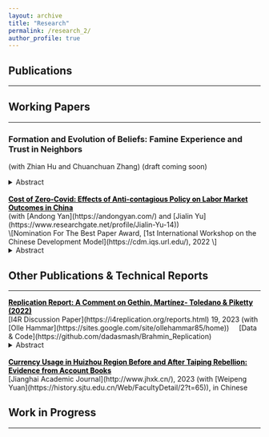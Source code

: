 ```yaml
---
layout: archive
title: "Research"
permalink: /research_2/
author_profile: true
---
```


## Publications

----------------------------------------------------------------


## Working Papers

----------------------------------------------------------------
<!-- ### _**Formation and Evolution of Beliefs: Famine Experience and Trust in Neighbors**_ <br> -->
<!-- <span style="font-size:15px"> (with Zhian Hu and Chuanchuan Zhang) (draft coming soon)</span> -->
### **Formation and Evolution of Beliefs: Famine Experience and Trust in Neighbors** <br>
(with Zhian Hu and Chuanchuan Zhang) (draft coming soon)
<details>
<summary>Abstract</summary>
<br>
This paper examines how a traumatic experience across differential cultural configurations,
can shed light on norms of risk sharing and community cultural persistence, in the context
of Great Chinese Famine (1959-1961). We use cross mortality-clan-cohort variations and a
difference-in-difference-in-differences method to study the evolution of clan culture values in
the wake of the Famine. Our fnding documents that the famine exposed cohort that live
in a stronger clan county report higher level of trust in their clan members, relative to the
people who didn't perceive a sever famine. Our fnding are robust to a set of placebo tests
and robustness check. The results remain stable for dynamic effects models. This paper
contributes to literature on the effects on traumatic experience by focusing on a particular
aspect, i.e., the formation and evolution of personal belief.
</details>

<br>
<!-- ### _**[Cost of Zero-Covid: Effects of Anti-contagious Policy on Labor Market Outcomes in China](https://papers.ssrn.com/sol3/papers.cfm?abstract_id=4037688)**_   -->
<a href="https://papers.ssrn.com/sol3/papers.cfm?abstract_id=4037688" target="_blank" rel="noopener noreferrer" style="color: black; font-weight:bold; text-decoration: underline;">
  Cost of Zero-Covid: Effects of Anti-contagious Policy on Labor Market Outcomes in China</a> <br>
(with [Andong Yan](https://andongyan.com/) and [Jialin Yu](https://www.researchgate.net/profile/Jialin-Yu-14)) <br>
\[Nomination For The Best Paper Award, [1st International Workshop on the Chinese Development Model](https://cdm.iqs.url.edu/), 2022 \]
<details>
<summary>Abstract</summary>
<br>
We study the effect of China’s anti-contagious policy on labor market outcomes in 2020.
By exploiting variation in the duration of the zero-Covid policy in China, which is triggered by
the outbreak of new cases of COVID-19 in a 14-day observation window, we find that a 10%
increase (3.7 days in average) in the duration of the zero-Covid policy caused the probability of
unemployment to increase by around 0.1. Unlike most large economies that suffered a serious
health shock from the COVID-19 pandemic, China effectively contained the scale and the
spread of the initial outbreak in 2020. This provides a special empirical setting to examine
the policy effect of anti-contagious policies, and we show that the disruption on the labor
market majorly comes from the zero-Covid containment measures, while health shocks are
trivial on the labor market outcomes. Moreover, the zero-Covid policy decreases the labor
income and hours worked for employed individuals, and the policy effect is heterogeneous
across demographic groups. We also examined the policy effect during different phases of
the pandemic, and the results imply that the stringent clearance during the first stage of
the pandemic (ended by Feb 17, 2020) caused the negative impacts on the labor outcomes,
while the subsequent dynamic clearance strategy did not generate significant disruption on
the labor market outcomes in 2020.
</details>

## Other Publications & Technical Reports
----------------------------------------------------------------
<a href="https://www.econstor.eu/bitstream/10419/268753/1/I4R-DP019.pdf" target="_blank" rel="noopener noreferrer" style="color: black; font-weight:bold; text-decoration: underline;">
  Replication Report: A Comment on Gethin, Martínez- Toledano & Piketty (2022)</a> <br>
[I4R Discussion Paper](https://i4replication.org/reports.html) 19, 2023 (with [Olle Hammar](https://sites.google.com/site/ollehammar85/home)) &nbsp;&nbsp;&nbsp; [Data & Code](https://github.com/dadasmash/Brahmin_Replication)<br>
<details>
<summary>Abstract</summary>
<br>
Gethin, Martínez-Toledano and Piketty (2022) analyze the long-run evolution of political cleavages using a new database on socioeconomic determinants of voting from approximately 300 elections in 21 Western democracies between 1948 and 2020. They find that, in the 1950s and 1960s, voting for the “left” was associated with lower-educated and low-income voters. After that, voting for the “left” has gradually become associated with higher-educated voters, while high-income voters have continued to vote for the “right”. In the 2010s, there is a disconnection between the effects of income and education on voting. In this replication, we first conduct a computational reproduction, using the replication package provided by the authors. Second, we do a robustness replication testing to what extent the original results are robust to i) restricting the sample to “core” left and right parties, ii) analyzing the top 80% versus bottom 20%, iii) weighting by population, iv) dropping control variables, and v) using country fixed effects. The main results of the paper are found to be largely replicable and robust.
</details>

<br>
<a href="https://kns.cnki.net/kcms2/article/abstract?v=3uoqIhG8C44YLTlOAiTRKu87-SJxoEJu6LL9TJzd50kJTvBd__ewEQ9tzisoYI6gPXChRiH18v1RKVioLoYB8J80VoChA2Qd&uniplatform=NZKPT" target="_blank" rel="noopener noreferrer" style="color: black; font-weight:bold; text-decoration: underline;">
  Currency Usage in Huizhou Region Before and After Taiping Rebellion: Evidence from Account Books</a> <br>
[Jianghai Academic Journal](http://www.jhxk.cn/), 2023 (with [Weipeng Yuan](https://history.sjtu.edu.cn/Web/FacultyDetail/2?t=65)), in Chinese



## Work in Progress
----------------------------------------------------------------

<!-- how to add drowdown menu
https://gist.github.com/citrusui/07978f14b11adada364ff901e27c7f61 -->
<!-- <details open>
<summary>Abstract</summary>
<br>
Well, you asked for it!
</details> -->

<!-- 
change font size, color and color for hyperlink 
https://stackoverflow.com/questions/69797708/change-the-color-of-embedded-hyperlink-in-rmarkdown-slidy
https://stackoverflow.com/questions/66221677/how-to-change-hyperlink-color-in-github-markdown
-->

<!-- {% if author.googlescholar %}
  You can also find my articles on <u><a href="{{author.googlescholar}}">my Google Scholar profile</a>.</u>
{% endif %}

{% include base_path %}

{% for post in site.research reversed %}
  {% include archive-single.html %}
{% endfor %}
 -->
